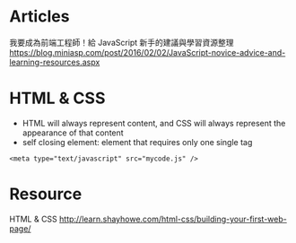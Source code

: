# Articles
我要成為前端工程師！給 JavaScript 新手的建議與學習資源整理
https://blog.miniasp.com/post/2016/02/02/JavaScript-novice-advice-and-learning-resources.aspx

# HTML & CSS
- HTML will always represent content, and CSS will always represent the appearance of that content
- self closing element: element that requires only one single tag
```
<meta type="text/javascript" src="mycode.js" />
```

# Resource
HTML & CSS
http://learn.shayhowe.com/html-css/building-your-first-web-page/
